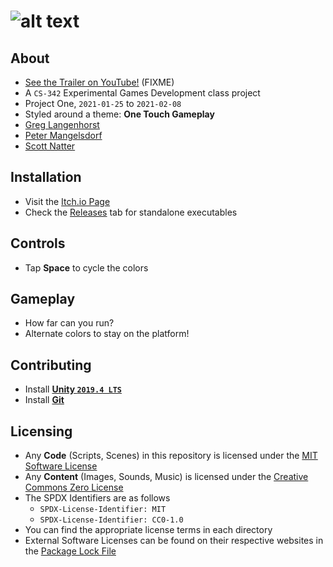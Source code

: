 
# ![alt text](https://github.com/[Scott-Natter]/[ColorRunner]/blob/[main]/ColorRunnerTitleClear.png?raw=true "Color Runner")

## About
- [See the Trailer on YouTube!]() (FIXME)
- A `CS-342` Experimental Games Development class project
- Project One, `2021-01-25` to `2021-02-08`
- Styled around a theme: **One Touch Gameplay**
- [Greg Langenhorst](https://github.com/glangenhorst/)
- [Peter Mangelsdorf](https://github.com/peter201943/)
- [Scott Natter](https://github.com/Scott-Nat)

## Installation
- Visit the [Itch.io Page](https://greglangenhorst.itch.io/colorrunner)
- Check the [Releases](https://github.com/glangenhorst/ColorRunner/releases/) tab for standalone executables

## Controls
- Tap **Space** to cycle the colors

## Gameplay
- How far can you run?
- Alternate colors to stay on the platform!

## Contributing
- Install [**Unity `2019.4 LTS`**](https://unity.com/releases/2019-lts)
- Install [**Git**](https://git-scm.com)

## Licensing
- Any **Code** (Scripts, Scenes) in this repository is licensed under the [MIT Software License](https://spdx.org/licenses/MIT.html)
- Any **Content** (Images, Sounds, Music) is licensed under the [Creative Commons Zero License](https://spdx.org/licenses/CC0-1.0.html)
- The SPDX Identifiers are as follows
  - `SPDX-License-Identifier: MIT`
  - `SPDX-License-Identifier: CC0-1.0`
- You can find the appropriate license terms in each directory
- External Software Licenses can be found on their respective websites in the [Package Lock File](Packages/packages-lock.json)


